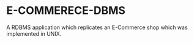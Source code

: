 # E-COMMERECE-DBMS

A RDBMS application which replicates an E-Commerce shop which was implemented in UNIX.
